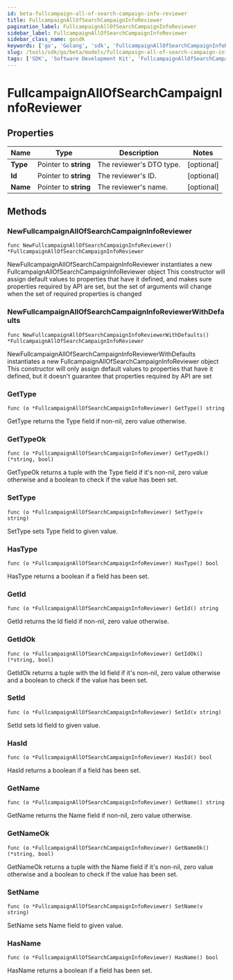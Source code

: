 ```yaml
---
id: beta-fullcampaign-all-of-search-campaign-info-reviewer
title: FullcampaignAllOfSearchCampaignInfoReviewer
pagination_label: FullcampaignAllOfSearchCampaignInfoReviewer
sidebar_label: FullcampaignAllOfSearchCampaignInfoReviewer
sidebar_class_name: gosdk
keywords: ['go', 'Golang', 'sdk', 'FullcampaignAllOfSearchCampaignInfoReviewer', 'BetaFullcampaignAllOfSearchCampaignInfoReviewer'] 
slug: /tools/sdk/go/beta/models/fullcampaign-all-of-search-campaign-info-reviewer
tags: ['SDK', 'Software Development Kit', 'FullcampaignAllOfSearchCampaignInfoReviewer', 'BetaFullcampaignAllOfSearchCampaignInfoReviewer']
---
```


# FullcampaignAllOfSearchCampaignInfoReviewer

## Properties

Name | Type | Description | Notes
------------ | ------------- | ------------- | -------------
**Type** | Pointer to **string** | The reviewer&#39;s DTO type. | [optional] 
**Id** | Pointer to **string** | The reviewer&#39;s ID. | [optional] 
**Name** | Pointer to **string** | The reviewer&#39;s name. | [optional] 

## Methods

### NewFullcampaignAllOfSearchCampaignInfoReviewer

`func NewFullcampaignAllOfSearchCampaignInfoReviewer() *FullcampaignAllOfSearchCampaignInfoReviewer`

NewFullcampaignAllOfSearchCampaignInfoReviewer instantiates a new FullcampaignAllOfSearchCampaignInfoReviewer object
This constructor will assign default values to properties that have it defined,
and makes sure properties required by API are set, but the set of arguments
will change when the set of required properties is changed

### NewFullcampaignAllOfSearchCampaignInfoReviewerWithDefaults

`func NewFullcampaignAllOfSearchCampaignInfoReviewerWithDefaults() *FullcampaignAllOfSearchCampaignInfoReviewer`

NewFullcampaignAllOfSearchCampaignInfoReviewerWithDefaults instantiates a new FullcampaignAllOfSearchCampaignInfoReviewer object
This constructor will only assign default values to properties that have it defined,
but it doesn't guarantee that properties required by API are set

### GetType

`func (o *FullcampaignAllOfSearchCampaignInfoReviewer) GetType() string`

GetType returns the Type field if non-nil, zero value otherwise.

### GetTypeOk

`func (o *FullcampaignAllOfSearchCampaignInfoReviewer) GetTypeOk() (*string, bool)`

GetTypeOk returns a tuple with the Type field if it's non-nil, zero value otherwise
and a boolean to check if the value has been set.

### SetType

`func (o *FullcampaignAllOfSearchCampaignInfoReviewer) SetType(v string)`

SetType sets Type field to given value.

### HasType

`func (o *FullcampaignAllOfSearchCampaignInfoReviewer) HasType() bool`

HasType returns a boolean if a field has been set.

### GetId

`func (o *FullcampaignAllOfSearchCampaignInfoReviewer) GetId() string`

GetId returns the Id field if non-nil, zero value otherwise.

### GetIdOk

`func (o *FullcampaignAllOfSearchCampaignInfoReviewer) GetIdOk() (*string, bool)`

GetIdOk returns a tuple with the Id field if it's non-nil, zero value otherwise
and a boolean to check if the value has been set.

### SetId

`func (o *FullcampaignAllOfSearchCampaignInfoReviewer) SetId(v string)`

SetId sets Id field to given value.

### HasId

`func (o *FullcampaignAllOfSearchCampaignInfoReviewer) HasId() bool`

HasId returns a boolean if a field has been set.

### GetName

`func (o *FullcampaignAllOfSearchCampaignInfoReviewer) GetName() string`

GetName returns the Name field if non-nil, zero value otherwise.

### GetNameOk

`func (o *FullcampaignAllOfSearchCampaignInfoReviewer) GetNameOk() (*string, bool)`

GetNameOk returns a tuple with the Name field if it's non-nil, zero value otherwise
and a boolean to check if the value has been set.

### SetName

`func (o *FullcampaignAllOfSearchCampaignInfoReviewer) SetName(v string)`

SetName sets Name field to given value.

### HasName

`func (o *FullcampaignAllOfSearchCampaignInfoReviewer) HasName() bool`

HasName returns a boolean if a field has been set.


